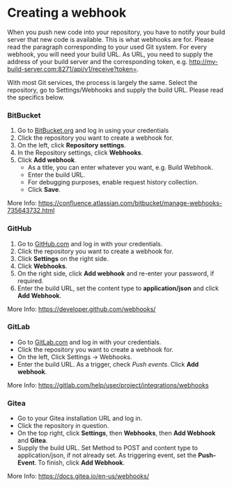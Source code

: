 # Creating a webhook

When you push new code into your repository, you have to notify your build server that new code
is available. This is what webhooks are for. Please read the paragraph corresponding to your used
Git system. For every webhook, you will need your build URL. As URL, you need to 
supply the address of your build server and the corresponding token,
e.g. http://my-build-server.com:8271/api/v1/receive?token=<pipeline-specific-token>.

With most Git services, the process is largely the same. Select the repository, go to Settings/Webhooks 
and supply the build URL. Please read the specifics below.

### BitBucket

1. Go to [BitBucket.org](https://bitbucket.org/account/signin/) and log in using your credentials
2. Click the repository you want to create a webhook for.
3. On the left, click __Repository settings__.
4. In the Repository settings, click __Webhooks__.
5. Click __Add webhook__.
    * As a title, you can enter whatever you want, e.g. Build Webhook.
    * Enter the build URL.
    * For debugging purposes, enable request history collection.
    * Click __Save__.

More Info: https://confluence.atlassian.com/bitbucket/manage-webhooks-735643732.html

### GitHub

1. Go to [GitHub.com](https://github.com/login) and log in with your credentials.
2. Click the repository you want to create a webhook for.
3. Click __Settings__ on the right side.
4. Click __Webhooks__.
5. On the right side, click __Add webhook__ and re-enter your password, if required.
6. Enter the build URL, set the content type to __application/json__ and click __Add Webhook__.

More Info: https://developer.github.com/webhooks/

### GitLab

* Go to [GitLab.com](https://gitlab.com/users/sign_in) and log in with your credentials.
* Click the repository you want to create a webhook for.
* On the left, Click Settings -> Webhooks.
* Enter the build URL. As a trigger, check _Push events_. Click __Add webhook__.

More Info: https://gitlab.com/help/user/project/integrations/webhooks

### Gitea

* Go to your Gitea installation URL and log in.
* Click the repository in question.
* On the top right, click __Settings__, then __Webhooks__, then __Add Webhook__ and __Gitea__.
* Supply the build URL. Set Method to POST and content type to application/json, if
not already set. As triggering event, set the __Push-Event__. To finish, click __Add Webhook__.

More Info: https://docs.gitea.io/en-us/webhooks/
